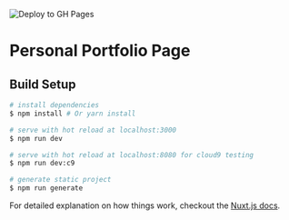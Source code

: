 ![Deploy to GH Pages](https://github.com/davidrfreeman/portfolio/workflows/Deploy%20to%20GH%20Pages/badge.svg)

# Personal Portfolio Page

## Build Setup

``` bash
# install dependencies
$ npm install # Or yarn install

# serve with hot reload at localhost:3000
$ npm run dev

# serve with hot reload at localhost:8080 for cloud9 testing
$ npm run dev:c9

# generate static project
$ npm run generate
```

For detailed explanation on how things work, checkout the [Nuxt.js docs](https://github.com/nuxt/nuxt.js).

